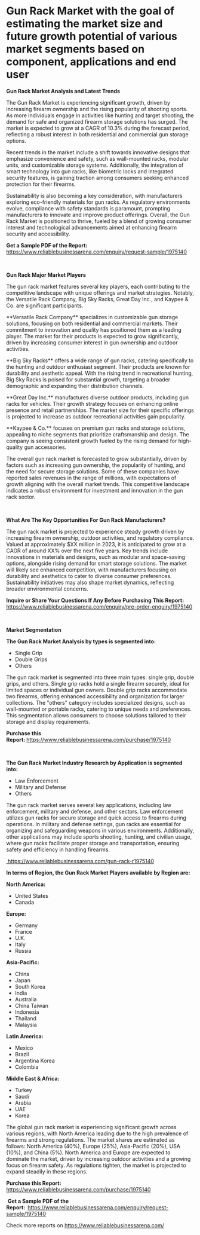 <p><h1>Gun Rack Market with the goal of estimating the market size and future growth potential of various market segments based on component, applications and end user</h1></p><p><strong>Gun Rack Market Analysis and Latest Trends</strong></p>
<p><p>The Gun Rack Market is experiencing significant growth, driven by increasing firearm ownership and the rising popularity of shooting sports. As more individuals engage in activities like hunting and target shooting, the demand for safe and organized firearm storage solutions has surged. The market is expected to grow at a CAGR of 10.3% during the forecast period, reflecting a robust interest in both residential and commercial gun storage options.</p><p>Recent trends in the market include a shift towards innovative designs that emphasize convenience and safety, such as wall-mounted racks, modular units, and customizable storage systems. Additionally, the integration of smart technology into gun racks, like biometric locks and integrated security features, is gaining traction among consumers seeking enhanced protection for their firearms.</p><p>Sustainability is also becoming a key consideration, with manufacturers exploring eco-friendly materials for gun racks. As regulatory environments evolve, compliance with safety standards is paramount, prompting manufacturers to innovate and improve product offerings. Overall, the Gun Rack Market is positioned to thrive, fueled by a blend of growing consumer interest and technological advancements aimed at enhancing firearm security and accessibility.</p></p>
<p><strong>Get a Sample PDF of the Report:&nbsp;</strong> <a href="https://www.reliablebusinessarena.com/enquiry/request-sample/1975140?utm_campaign=2396&utm_medium=2&utm_source=Github&utm_content=ia&utm_term=10042025&utm_id=gun-rack">https://www.reliablebusinessarena.com/enquiry/request-sample/1975140</a></p>
<p>&nbsp;</p>
<p><strong>Gun Rack Major Market Players</strong></p>
<p><p>The gun rack market features several key players, each contributing to the competitive landscape with unique offerings and market strategies. Notably, the Versatile Rack Company, Big Sky Racks, Great Day Inc., and Kaypee & Co. are significant participants.</p><p>**Versatile Rack Company** specializes in customizable gun storage solutions, focusing on both residential and commercial markets. Their commitment to innovation and quality has positioned them as a leading player. The market for their products is expected to grow significantly, driven by increasing consumer interest in gun ownership and outdoor activities.</p><p>**Big Sky Racks** offers a wide range of gun racks, catering specifically to the hunting and outdoor enthusiast segment. Their products are known for durability and aesthetic appeal. With the rising trend in recreational hunting, Big Sky Racks is poised for substantial growth, targeting a broader demographic and expanding their distribution channels.</p><p>**Great Day Inc.** manufactures diverse outdoor products, including gun racks for vehicles. Their growth strategy focuses on enhancing online presence and retail partnerships. The market size for their specific offerings is projected to increase as outdoor recreational activities gain popularity.</p><p>**Kaypee & Co.** focuses on premium gun racks and storage solutions, appealing to niche segments that prioritize craftsmanship and design. The company is seeing consistent growth fueled by the rising demand for high-quality gun accessories.</p><p>The overall gun rack market is forecasted to grow substantially, driven by factors such as increasing gun ownership, the popularity of hunting, and the need for secure storage solutions. Some of these companies have reported sales revenues in the range of millions, with expectations of growth aligning with the overall market trends. This competitive landscape indicates a robust environment for investment and innovation in the gun rack sector.</p></p>
<p>&nbsp;</p>
<p><strong>What Are The Key Opportunities For Gun Rack Manufacturers?</strong></p>
<p><p>The gun rack market is projected to experience steady growth driven by increasing firearm ownership, outdoor activities, and regulatory compliance. Valued at approximately $XX million in 2023, it is anticipated to grow at a CAGR of around XX% over the next five years. Key trends include innovations in materials and designs, such as modular and space-saving options, alongside rising demand for smart storage solutions. The market will likely see enhanced competition, with manufacturers focusing on durability and aesthetics to cater to diverse consumer preferences. Sustainability initiatives may also shape market dynamics, reflecting broader environmental concerns.</p></p>
<p><strong>Inquire or Share Your Questions If Any Before Purchasing This Report:</strong> <a href="https://www.reliablebusinessarena.com/enquiry/pre-order-enquiry/1975140?utm_campaign=2396&utm_medium=2&utm_source=Github&utm_content=ia&utm_term=10042025&utm_id=gun-rack">https://www.reliablebusinessarena.com/enquiry/pre-order-enquiry/1975140</a></p>
<p>&nbsp;</p>
<p><strong>Market Segmentation</strong></p>
<p><strong>The Gun Rack Market Analysis by types is segmented into:</strong></p>
<p><ul><li>Single Grip</li><li>Double Grips</li><li>Others</li></ul></p>
<p><p>The gun rack market is segmented into three main types: single grip, double grips, and others. Single grip racks hold a single firearm securely, ideal for limited spaces or individual gun owners. Double grip racks accommodate two firearms, offering enhanced accessibility and organization for larger collections. The "others" category includes specialized designs, such as wall-mounted or portable racks, catering to unique needs and preferences. This segmentation allows consumers to choose solutions tailored to their storage and display requirements.</p></p>
<p><strong>Purchase this Report:&nbsp;</strong><a href="https://www.reliablebusinessarena.com/purchase/1975140?utm_campaign=2396&utm_medium=2&utm_source=Github&utm_content=ia&utm_term=10042025&utm_id=gun-rack">https://www.reliablebusinessarena.com/purchase/1975140</a></p>
<p>&nbsp;</p>
<p><strong>The Gun Rack Market Industry Research by Application is segmented into:</strong></p>
<p><ul><li>Law Enforcement</li><li>Military and Defense</li><li>Others</li></ul></p>
<p><p>The gun rack market serves several key applications, including law enforcement, military and defense, and other sectors. Law enforcement utilizes gun racks for secure storage and quick access to firearms during operations. In military and defense settings, gun racks are essential for organizing and safeguarding weapons in various environments. Additionally, other applications may include sports shooting, hunting, and civilian usage, where gun racks facilitate proper storage and transportation, ensuring safety and efficiency in handling firearms.</p></p>
<p><a href="https://www.reliablebusinessarena.com/gun-rack-r1975140?utm_campaign=2396&utm_medium=2&utm_source=Github&utm_content=ia&utm_term=10042025&utm_id=gun-rack">&nbsp;https://www.reliablebusinessarena.com/gun-rack-r1975140</a></p>
<p><strong>In terms of Region, the Gun Rack Market Players available by Region are:</strong></p>
<p>
    <p> <strong> North America: </strong>
        <ul>
            <li>United States</li>
            <li>Canada</li>
        </ul>
        </p> 
    <p> <strong> Europe: </strong>
        <ul>
            <li>Germany</li>
            <li>France</li>
            <li>U.K.</li>
            <li>Italy</li>
            <li>Russia</li>
        </ul>
        </p> 
    <p> <strong> Asia-Pacific: </strong>
        <ul>
            <li>China</li>
            <li>Japan</li>
            <li>South Korea</li>
            <li>India</li>
            <li>Australia</li>
            <li>China Taiwan</li>
            <li>Indonesia</li>
            <li>Thailand</li>
            <li>Malaysia</li>
        </ul>
        </p> 
    <p> <strong> Latin America: </strong>
        <ul>
            <li>Mexico</li>
            <li>Brazil</li>
            <li>Argentina Korea</li>
            <li>Colombia</li>
        </ul>
        </p> 
    <p> <strong> Middle East & Africa: </strong>
        <ul>
            <li>Turkey</li>
            <li>Saudi</li>
            <li>Arabia</li>
            <li>UAE</li>
            <li>Korea</li>
        </ul>
    </p>
    </p>
<p><p>The global gun rack market is experiencing significant growth across various regions, with North America leading due to the high prevalence of firearms and strong regulations. The market shares are estimated as follows: North America (40%), Europe (25%), Asia-Pacific (20%), USA (10%), and China (5%). North America and Europe are expected to dominate the market, driven by increasing outdoor activities and a growing focus on firearm safety. As regulations tighten, the market is projected to expand steadily in these regions.</p></p>
<p><strong>Purchase this Report: </strong><a href="https://www.reliablebusinessarena.com/purchase/1975140?utm_campaign=2396&utm_medium=2&utm_source=Github&utm_content=ia&utm_term=10042025&utm_id=gun-rack">https://www.reliablebusinessarena.com/purchase/1975140</a></p>
<p>&nbsp;<strong>Get a Sample PDF of the Report:&nbsp;&nbsp;</strong><a href="https://www.reliablebusinessarena.com/enquiry/request-sample/1975140?utm_campaign=2396&utm_medium=2&utm_source=Github&utm_content=ia&utm_term=10042025&utm_id=gun-rack">https://www.reliablebusinessarena.com/enquiry/request-sample/1975140</a></p>
<p><strong></strong></p>
<p>Check more reports on <a href="https://www.reliablebusinessarena.com/?utm_campaign=2396&utm_medium=2&utm_source=Github&utm_content=ia&utm_term=10042025&utm_id=gun-rack">https://www.reliablebusinessarena.com/</a></p>